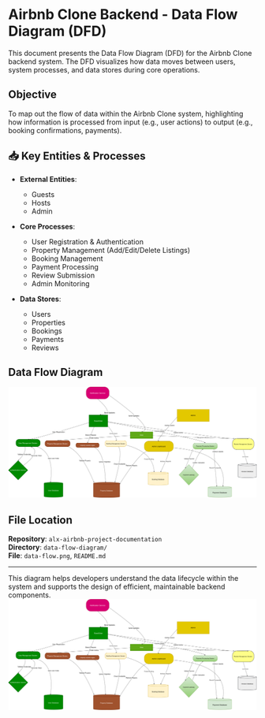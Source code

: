 # Airbnb Clone Backend - Data Flow Diagram (DFD)

This document presents the Data Flow Diagram (DFD) for the Airbnb Clone backend system. The DFD visualizes how data moves between users, system processes, and data stores during core operations.

## Objective

To map out the flow of data within the Airbnb Clone system, highlighting how information is processed from input (e.g., user actions) to output (e.g., booking confirmations, payments).

## 📥 Key Entities & Processes

- **External Entities**:

  - Guests
  - Hosts
  - Admin

- **Core Processes**:

  - User Registration & Authentication
  - Property Management (Add/Edit/Delete Listings)
  - Booking Management
  - Payment Processing
  - Review Submission
  - Admin Monitoring

- **Data Stores**:
  - Users
  - Properties
  - Bookings
  - Payments
  - Reviews

## Data Flow Diagram

![Data Flow Diagram](./data-flow.png)

## File Location

**Repository**: `alx-airbnb-project-documentation`  
**Directory**: `data-flow-diagram/`  
**File**: `data-flow.png`, `README.md`

---

This diagram helps developers understand the data lifecycle within the system and supports the design of efficient, maintainable backend components.
![alt text](data-flow.png)
